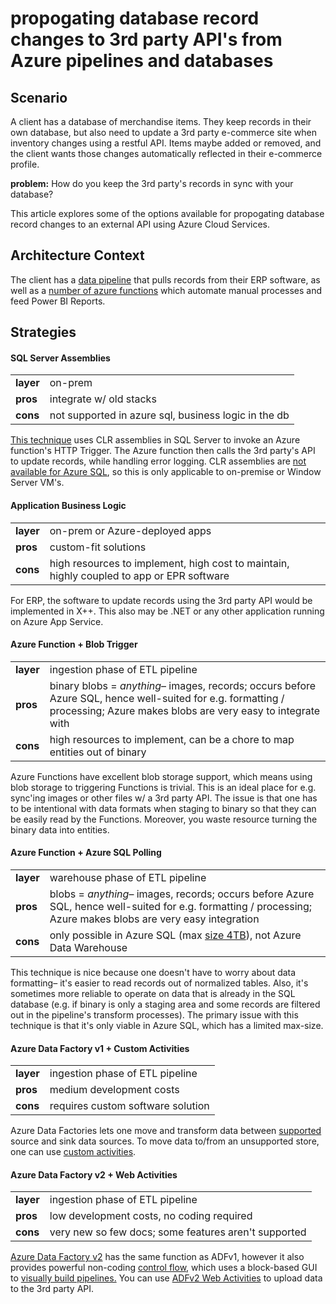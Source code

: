 # propogating database record changes to 3rd party API's from Azure pipelines and databases

## Scenario

A client has a database of merchandise items.  They keep records in their own database, but also need to update a 3rd party e-commerce site when inventory changes using a restful API. Items maybe added or removed, and the client wants those changes automatically reflected in their e-commerce profile.

**problem:** How do you keep the 3rd party's records in sync with your database?

This article explores some of the options available for propogating database record changes to an external API using Azure Cloud Services.

## Architecture Context

The client has a [data pipeline](https://docs.microsoft.com/en-us/azure/architecture/reference-architectures/data/images/enterprise-bi-sqldw-adf.png) that pulls records from their ERP software, as well as a [number of azure functions](http://redblacksoftware.co.uk/wp-content/uploads/2017/09/RedBlack-and-Azure.png) which automate manual processes and feed Power BI Reports.

## Strategies

#### SQL Server Assemblies
|             |      |
|:------------|:-----|
| **layer**   | on-prem |
| **pros**    | integrate w/ old stacks |
| **cons**    | not supported in azure sql, business logic in the db |

[This technique](https://blogs.msdn.microsoft.com/amitagarwal/2018/01/11/azure-function-apps-trigger-in-azure-sql-sql-server-to-execute-azure-function/) uses CLR assemblies in SQL Server to invoke an Azure function's HTTP Trigger.  The Azure function then calls the 3rd party's API to update records, while handling error logging.  CLR assemblies are [not available for Azure SQL](https://stackoverflow.com/a/37342653), so this is only applicable to on-premise or Window Server VM's.

#### Application Business Logic
|             |      |
|:------------|:-----|
| **layer**   | on-prem or Azure-deployed apps |
| **pros**    | custom-fit solutions |
| **cons**    | high resources to implement, high cost to maintain, highly coupled to app or EPR software |

For ERP, the software to update records using the 3rd party API would be implemented in X++.  This also may be .NET or any other application running on Azure App Service.

#### Azure Function + Blob Trigger
|             |      |
|:------------|:-----|
| **layer**   | ingestion phase of ETL pipeline |
| **pros**    | binary blobs = *anything*– images, records; occurs before Azure SQL, hence well-suited for e.g. formatting / processing; Azure makes blobs are very easy to integrate with |
| **cons**    | high resources to implement, can be a chore to map entities out of binary |

Azure Functions have excellent blob storage support, which means using blob storage to triggering Functions is trivial.  This is an ideal place for e.g. sync'ing images or other files w/ a 3rd party API.  The issue is that one has to be intentional with data formats when staging to binary so that they can be easily read by the Functions.  Moreover, you waste resource turning the binary data into entities.

#### Azure Function + Azure SQL Polling
|             |      |
|:------------|:-----|
| **layer**   | warehouse phase of ETL pipeline |
| **pros**    | blobs = *anything*– images, records; occurs before Azure SQL, hence well-suited for e.g. formatting / processing; Azure makes blobs are very easy integration |
| **cons**    | only possible in Azure SQL (max [size 4TB](https://www.jamesserra.com/archive/2017/03/sql-db-now-supports-4tb-max-database-size/)), not Azure Data Warehouse |

This technique is nice because one doesn't have to worry about data formatting– it's easier to read records out of normalized tables.  Also, it's sometimes more reliable to operate on data that is already in the SQL database (e.g. if binary is only a staging area and some records are filtered out in the pipeline's transform processes). The primary issue with this technique is that it's only viable in Azure SQL, which has a limited max-size.

#### Azure Data Factory v1 + Custom Activities
|             |      |
|:------------|:-----|
| **layer**   | ingestion phase of ETL pipeline |
| **pros**    | medium development costs |
| **cons**    | requires custom software solution |

Azure Data Factories lets one move and transform data between [supported](https://docs.microsoft.com/en-us/azure/data-factory/copy-activity-overview#supported-data-stores-and-formats) source and sink data sources.  To move data to/from an unsupported store, one can use [custom activities](https://docs.microsoft.com/en-us/azure/data-factory/transform-data-using-dotnet-custom-activity).

#### Azure Data Factory v2 + Web Activities
|             |      |
|:------------|:-----|
| **layer**   | ingestion phase of ETL pipeline |
| **pros**    | low development costs, no coding required |
| **cons**    | very new so few docs; some features aren't supported |

[Azure Data Factory v2](https://docs.microsoft.com/en-us/azure/data-factory/compare-versions) has the same function as ADFv1, however it also provides powerful non-coding [control flow](https://predica.pl/blog/adf-v2-conditional-execution-parameters/), which uses a block-based GUI to [visually build pipelines.](https://azure.microsoft.com/en-us/resources/videos/azure-friday-visually-build-pipelines-for-azure-data-factory-v2/)  You can use [ADFv2 Web Activities](https://docs.microsoft.com/en-us/azure/data-factory/control-flow-web-activity) to upload data to the 3rd party API.